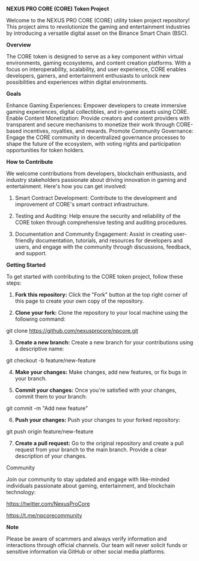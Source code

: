 **NEXUS PRO CORE (CORE) Token Project**

Welcome to the NEXUS PRO CORE (CORE) utility token project repository! This project aims to revolutionize the gaming and entertainment industries by introducing a versatile digital asset on the Binance Smart Chain (BSC).

**Overview**

The CORE token is designed to serve as a key component within virtual environments, gaming ecosystems, and content creation platforms. With a focus on interoperability, scalability, and user experience, CORE enables developers, gamers, and entertainment enthusiasts to unlock new possibilities and experiences within digital environments.

**Goals**

Enhance Gaming Experiences: Empower developers to create immersive gaming experiences, digital collectibles, and in-game assets using CORE.
Enable Content Monetization: Provide creators and content providers with transparent and secure mechanisms to monetize their work through CORE-based incentives, royalties, and rewards.
Promote Community Governance: Engage the CORE community in decentralized governance processes to shape the future of the ecosystem, with voting rights and participation opportunities for token holders.

**How to Contribute**

We welcome contributions from developers, blockchain enthusiasts, and industry stakeholders passionate about driving innovation in gaming and entertainment. Here's how you can get involved:

1. Smart Contract Development: Contribute to the development and improvement of CORE's smart contract infrastructure.

2. Testing and Auditing: Help ensure the security and reliability of the CORE token through comprehensive testing and auditing procedures.

3. Documentation and Community Engagement: Assist in creating user-friendly documentation, tutorials, and resources for developers and users, and engage with the community through discussions, feedback, and support.

**Getting Started**

To get started with contributing to the CORE token project, follow these steps:

1. **Fork this repository:** Click the "Fork" button at the top right corner of this page to create your own copy of the repository.

2. **Clone your fork:** Clone the repository to your local machine using the following command:

git clone https://github.com/nexusprocore/npcore.git

3. **Create a new branch:** Create a new branch for your contributions using a descriptive name:

git checkout -b feature/new-feature

4. **Make your changes:** Make changes, add new features, or fix bugs in your branch.

5. **Commit your changes:** Once you're satisfied with your changes, commit them to your branch:

git commit -m "Add new feature"

6. **Push your changes:** Push your changes to your forked repository:

git push origin feature/new-feature

7. **Create a pull request:** Go to the original repository and create a pull request from your branch to the main branch. Provide a clear description of your changes.

Community

Join our community to stay updated and engage with like-minded individuals passionate about gaming, entertainment, and blockchain technology:

https://twitter.com/NexusProCore

https://t.me/npcorecommunity

**Note**

Please be aware of scammers and always verify information and interactions through official channels. Our team will never solicit funds or sensitive information via GitHub or other social media platforms.
